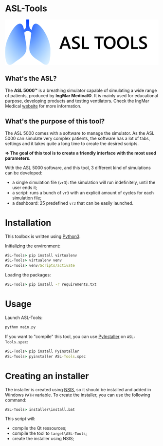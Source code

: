 # ASL-Tools

<p align="center"><img src="resources/images/logo-big.png?raw=true" alt="Logo"></p>

## What's the ASL?

The __ASL 5000&trade;__ is a breathing simulator capable of simulating a wide range of patients, produced by __IngMar Medical&copy;__.
It is mainly used for educational purpose, developing products and testing ventilators. Check the IngMar Medical [website](https://www.ingmarmed.com/product/asl-5000-breathing-simulator/) for more information.

## What's the purpose of this tool?

The ASL 5000 comes with a software to manage the simulator.
As the ASL 5000 can simulate very complex patients, the software has a lot of tabs, settings and it takes quite a long time to create the desired scripts.

**&rArr; The goal of this tool is to create a friendly interface with the most used parameters.**

With the ASL 5000 software, and this tool, 3 different kind of simulations can be developed:
- a single simulation file (`vr3`): the simulation will run indefinitely, until the user ends it;
- a script: runs a bunch of `vr3` with an explicit amount of cycles for each simulation file;
- a dashboard: 25 predefined `vr3` that can be easily launched.

# Installation

This toolbox is written using [Python3](https://www.python.org/downloads/).

Initializing the environment:
```cmd
ASL-Tools> pip install virtualenv
ASL-Tools> virtualenv venv
ASL-Tools> venv/Scripts/activate
```

Loading the packages:
```cmd
ASL-Tools> pip install -r requirements.txt
```

# Usage

Launch ASL-Tools:
```cmd
python main.py
```

If you want to "compile" this tool, you can use [PyInstaller](https://www.pyinstaller.org) on `ASL-Tools.spec`:
```cmd
ASL-Tools> pip install PyInstaller
ASL-Tools> pyinstaller ASL-Tools.spec
```

# Creating an installer

The installer is created using [NSIS](https://nsis.sourceforge.io/Download), so it should be installed and added in Windows `PATH` variable.
To create the installer, you can use the following command:
```cmd
ASL-Tools> installer\install.bat
```

This script will:
- compile the Qt ressources;
- compile the tool to `target\ASL-Tools`;
- create the installer using NSIS;
